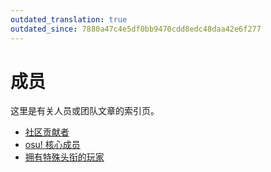 ```yaml
---
outdated_translation: true
outdated_since: 7880a47c4e5df0bb9470cdd8edc48daa42e6f277
---
```


# 成员

这里是有关人员或团队文章的索引页。

- [社区贡献者](Community_Contributors)
- [osu! 核心成员](The_Team)
- [拥有特殊头衔的玩家](Users_with_unique_titles)
